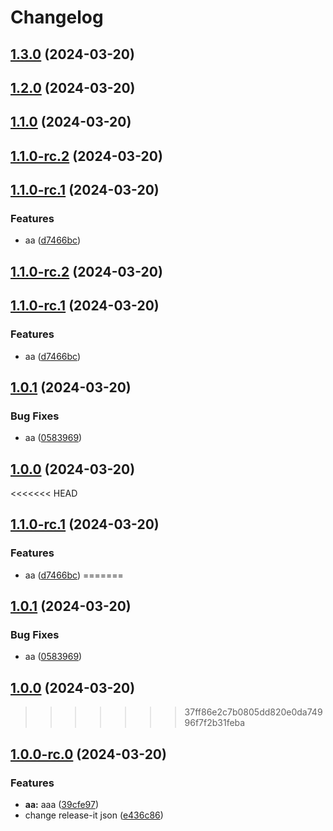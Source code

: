 # Changelog

## [1.3.0](https://github.com/Enkhtuvshin0513/release-test/compare/1.2.0...1.3.0) (2024-03-20)

## [1.2.0](https://github.com/Enkhtuvshin0513/release-test/compare/1.1.0...1.2.0) (2024-03-20)

## [1.1.0](https://github.com/Enkhtuvshin0513/release-test/compare/1.0.1...1.1.0) (2024-03-20)

## [1.1.0-rc.2](https://github.com/Enkhtuvshin0513/release-test/compare/1.0.1...1.1.0) (2024-03-20)

## [1.1.0-rc.1](https://github.com/Enkhtuvshin0513/release-test/compare/1.0.1...1.1.0) (2024-03-20)


### Features

* aa ([d7466bc](https://github.com/Enkhtuvshin0513/release-test/commit/d7466bcd6912b466cfbd95fc8455749c68b865ff))

## [1.1.0-rc.2](https://github.com/Enkhtuvshin0513/release-test/compare/1.1.0-rc.1...1.1.0-rc.2) (2024-03-20)

## [1.1.0-rc.1](https://github.com/Enkhtuvshin0513/release-test/compare/1.1.0-rc.1...1.1.0-rc.2) (2024-03-20)


### Features

* aa ([d7466bc](https://github.com/Enkhtuvshin0513/release-test/commit/d7466bcd6912b466cfbd95fc8455749c68b865ff))

## [1.0.1](https://github.com/Enkhtuvshin0513/release-test/compare/1.1.0-rc.1...1.1.0-rc.2) (2024-03-20)


### Bug Fixes

* aa ([0583969](https://github.com/Enkhtuvshin0513/release-test/commit/0583969b97c45b4cdd5213b9cd88c8a25911c3b7))

## [1.0.0](https://github.com/Enkhtuvshin0513/release-test/compare/1.1.0-rc.1...1.1.0-rc.2) (2024-03-20)

<<<<<<< HEAD
## [1.1.0-rc.1](https://github.com/Enkhtuvshin0513/release-test/compare/1.0.0-rc.0...1.1.0-rc.1) (2024-03-20)


### Features

* aa ([d7466bc](https://github.com/Enkhtuvshin0513/release-test/commit/d7466bcd6912b466cfbd95fc8455749c68b865ff))
=======
## [1.0.1](https://github.com/Enkhtuvshin0513/release-test/compare/1.0.0...1.0.1) (2024-03-20)


### Bug Fixes

* aa ([0583969](https://github.com/Enkhtuvshin0513/release-test/commit/0583969b97c45b4cdd5213b9cd88c8a25911c3b7))

## [1.0.0](https://github.com/Enkhtuvshin0513/release-test/compare/1.0.0-rc.0...1.0.0) (2024-03-20)
>>>>>>> 37ff86e2c7b0805dd820e0da74996f7f2b31feba

## [1.0.0-rc.0](https://github.com/Enkhtuvshin0513/release-test/compare/...1.0.0-rc.0) (2024-03-20)


### Features

* **aa:** aaa ([39cfe97](https://github.com/Enkhtuvshin0513/release-test/commit/39cfe97faa77db51798448d4c6f6b4d17cf23c44))
* change release-it json ([e436c86](https://github.com/Enkhtuvshin0513/release-test/commit/e436c860586ace4457a89148045da436c5886851))
